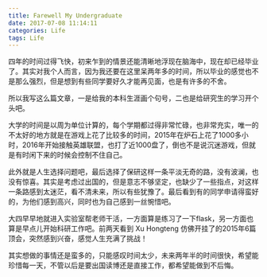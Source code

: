 ```yaml
---
title: Farewell My Undergraduate
date: 2017-07-08 11:14:11
categories: Life
tags: Life
---
```


四年的时间过得飞快，初来乍到的情景还能清晰地浮现在脑海中，现在却已经毕业了。其实对我个人而言，因为我还要在这里呆两年多的时间，所以毕业的感觉也不是那么强烈，但是想到有些同学要好久才能再见面，也是有许多的不舍。

所以我写这么篇文章，一是给我的本科生涯画个句号，二也是给研究生的学习开个头吧。

<!-- more -->

大学的时间是以周为单位计算的，每个学期都过得非常忙碌，也非常充实，唯一的不太好的地方就是在游戏上花了比较多的时间，2015年在炉石上花了1000多小时，2016年开始接触英雄联盟，也打了近1000盘了，倒也不是说沉迷游戏，但就是有时闲下来的时候会控制不住自己。

此外就是人生选择问题吧，最后选择了保研这样一条平淡无奇的路，没有波澜，也没有惊喜。其实是考虑过出国的，但是意志不够坚定，也缺少了一些指点，对这样一条路感到太迷茫，看不清未来，所以有些犹豫了。最后看到有的同学申请得蛮好的，为他们感到高兴，同时也为自己感到一丝惋惜吧。

大四早早地就进入实验室帮老师干活，一方面算是练习了一下flask，另一方面也算是早点儿开始科研工作吧。前两天看到 Xu Hongteng 仿佛开挂了的2015年6篇顶会，突然感到兴奋，感觉人生充满了挑战！

其实想做的事情还是蛮多的，只能感叹时间太少，未来两年半的时间很快，希望能珍惜每一天，不管以后是要出国读博还是直接工作，都希望能做到不后悔。